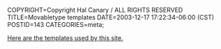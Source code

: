 COPYRIGHT=Copyright Hal Canary / ALL RIGHTS RESERVED
TITLE=Movabletype templates
DATE=2003-12-17 17:22:34-06:00 (CST)
POSTID=143
CATEGORIES=meta;

[Here are the templates used by this site.](/p/mt-templates/)
